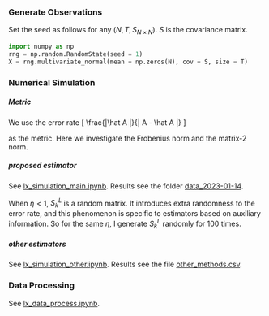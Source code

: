 ### Generate Observations

Set the seed as follows for any $(N, T, S_{N\times N})$. $S$ is the covariance matrix.

```python
import numpy as np
rng = np.random.RandomState(seed = 1)
X = rng.multivariate_normal(mean = np.zeros(N), cov = S, size = T)
```

### Numerical Simulation

##### Metric

We use the error rate
\[ \frac{\|\hat A \|}{\| A - \hat A \|} \]

as the metric. Here we investigate the Frobenius norm and the matrix-2 norm.

##### proposed estimator

See [lx_simulation_main.ipynb](lx_simulation_main.ipynb). Results see the folder [data_2023-01-14](data_2023-01-14/).

When $\eta < 1$, $S^L_k$ is a random matrix. It introduces extra randomness to the error rate, and this phenomenon is specific to estimators based on auxiliary information. So for the same $\eta$, I generate $S^L_k$ randomly for $100$ times.

##### other estimators

See [lx_simulation_other.ipynb](lx_simulation_other.ipynb). Results see the file [other_methods.csv](other_methods.csv).

### Data Processing

See [lx_data_process.ipynb](lx_data_process.ipynb).
